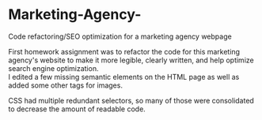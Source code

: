 # Marketing-Agency-
Code refactoring/SEO optimization for a marketing agency webpage

First homework assignment was to refactor the code for this marketing agency's website to make it more legible, clearly written, 
and help optimize search engine optimization.  
I edited a few missing semantic elements on the HTML page as well as added some other tags for images. 

CSS had multiple redundant selectors, so many of those were consolidated to decrease the amount of readable code. 
